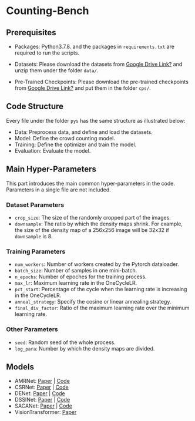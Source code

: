 # Counting-Bench

## Prerequisites

* Packages: Python3.7.8. and the packages in `requirements.txt` are required to run the scripts.

* Datasets: Please download the datasets from [Google Drive Link?](https://google.com) and unzip them under the folder `data/`.

* Pre-Trained Checkpoints: Please download the pre-trained checkpoints from [Google Drive Link?](https://google.com) and put them in the folder `cps/`.

## Code Structure
Every file under the folder `pys` has the same structure as illustrated below:
* Data: Preprocess data, and define and load the datasets.
* Model: Define the crowd counting model.
* Training: Define the optimizer and train the model. 
* Evaluation: Evaluate the model. 

## Main Hyper-Parameters
This part introduces the main common hyper-parameters in the code. Parameters in a single file are not included. 

### Dataset Parameters
* `crop_size`: The size of the randomly cropped part of the images.
* `downsample`: The ratio by which the density maps shrink. For example, the size of the density map of a 256x256 image will be 32x32 if `downsample` is 8. 

### Training Parameters
* `num_workers`: Number of workers created by the Pytorch dataloader. 
* `batch_size`: Number of samples in one mini-batch.
* `n_epochs`: Number of epoches for the training process.
* `max_lr`: Maximum learning rate in the OneCycleLR.
* `pct_start`: Percentage of the cycle when the learning rate is increasing in the OneCycleLR.
* `anneal_strategy`: Specify the cosine or linear annealing strategy. 
* `final_div_factor`: Ratio of the maximum learning rate over the minimum learning rate. 

### Other Parameters
* `seed`: Random seed of the whole process. 
* `log_para`: Number by which the density maps are divided. 

## Models

* AMRNet: [Paper](https://arxiv.org/pdf/2005.05776.pdf) | [Code](https://github.com/xiyang1012/Local-Crowd-Counting)
* CSRNet: [Paper](https://arxiv.org/pdf/1802.10062.pdf) | [Code](https://github.com/leeyeehoo/CSRNet-pytorch)
* DENet: [Paper](https://arxiv.org/ftp/arxiv/papers/1904/1904.08056.pdf) | [Code](https://github.com/liuleiBUAA/DENet)
* DSSINet: [Paper](https://openaccess.thecvf.com/content_ICCV_2019/papers/Liu_Crowd_Counting_With_Deep_Structured_Scale_Integration_Network_ICCV_2019_paper.pdf) | [Code](https://github.com/shizenglin/Counting-with-Focus-for-Free)
* SACANet: [Paper](https://arxiv.org/pdf/1909.03839.pdf) | [Code](https://github.com/HaoyueBaiZJU/SACANet-VisDrone-Crowd)
* VisionTransformer: [Paper](https://arxiv.org/pdf/2010.11929.pdf)